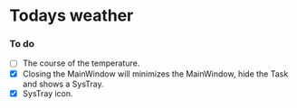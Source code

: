 ﻿# Todays weather

### To do

- [ ] The course of the temperature.
- [X] Closing the MainWindow will minimizes the MainWindow, hide the Task and shows a SysTray.
- [X] SysTray icon.
